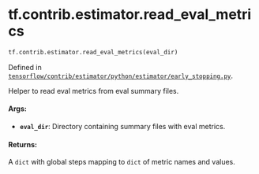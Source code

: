 <div itemscope itemtype="http://developers.google.com/ReferenceObject">
<meta itemprop="name" content="tf.contrib.estimator.read_eval_metrics" />
<meta itemprop="path" content="Stable" />
</div>

# tf.contrib.estimator.read_eval_metrics

``` python
tf.contrib.estimator.read_eval_metrics(eval_dir)
```



Defined in [`tensorflow/contrib/estimator/python/estimator/early_stopping.py`](/code/stable/tensorflow/contrib/estimator/python/estimator/early_stopping.py).

Helper to read eval metrics from eval summary files.

#### Args:

* <b>`eval_dir`</b>: Directory containing summary files with eval metrics.


#### Returns:

A `dict` with global steps mapping to `dict` of metric names and values.